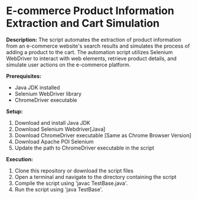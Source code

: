 # E-commerce Product Information Extraction and Cart Simulation

**Description:**
The script automates the extraction of product information from an e-commerce website's search results and simulates the process of adding a product to the cart. The automation script utilizes Selenium WebDriver to interact with web elements, retrieve product details, and simulate user actions on the e-commerce platform.

**Prerequisites:**
- Java JDK installed
- Selenium WebDriver library
- ChromeDriver executable

**Setup:**
1. Download and install Java JDK
2. Download Selenium Webdriver[Java]
3. Download ChromeDriver executable [Same as Chrome Browser Version]
4. Download Apache POI Selenium
5. Update the path to ChromeDriver executable in the script

**Execution:**
1. Clone this repository or download the script files
2. Open a terminal and navigate to the directory containing the script
3. Compile the script using 'javac TestBase.java'.
4. Run the script using 'java TestBase'.
